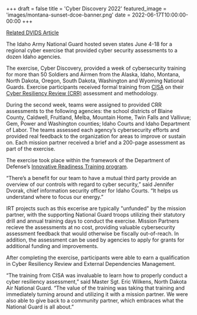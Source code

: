 +++
draft = false
title = 'Cyber Discovery 2022'
featured_image = 'images/montana-sunset-dcoe-banner.png'
date = 2022-06-17T10:00:00-00:00
+++


[Related DVIDS Article](https://www.dvidshub.net/news/423327/cyber-discovery-trains-national-guardsmen-gives-back-communities)

The Idaho Army National Guard hosted seven states June 4-18 for a regional cyber exercise that provided cyber security assessments to a dozen Idaho agencies.

The exercise, Cyber Discovery, provided a week of cybersecurity training for more than 50 Soldiers and Airmen from the Alaska, Idaho, Montana, North Dakota, Oregon, South Dakota, Washington and Wyoming National Guards. Exercise participants received formal training from [CISA](https://www.cisa.gov/) on their [Cyber Resiliency Review (CRR)](https://www.cisa.gov/resources-tools/services/cyber-resilience-review-crr) assessment and methodology.

During the second week, teams were assigned to provided CRR assessments to the following agencies: the school districts of Blaine County, Caldwell, Fruitland, Melba, Mountain Home, Twin Falls and Vallivue; Gem, Power and Washington counties; Idaho Courts and Idaho Department of Labor. The teams assessed each agency’s cybersecurity efforts and provided real feedback to the organization for areas to improve or sustain on. Each mission partner received a brief and a 200-page assessment as part of the exercise.

The exercise took place within the framework of the Department of Defense’s [Innovative Readiness Training program](https://irt.defense.gov/).

“There’s a benefit for our team to have a mutual third party provide an overview of our controls with regard to cyber security,” said Jennifer Dvorak, chief information security officer for Idaho Courts. “It helps us understand where to focus our energy.” 

IRT projects such as this excerise are typically "unfunded" by the mission partner, with the supporting National Guard troops utilizing their statutory drill and annual training days to conduct the exercise. Mission Partners recieve the assessments at no cost, providing valuable cybersecurity assessment feedback that would otherwise be fiscally out-of-reach. In addition, the assessment can be used by agencies to apply for grants for additional funding and improvements.

After completing the exercise, participants were able to earn a qualification in Cyber Resiliency Review and External Dependencies Management.

“The training from CISA was invaluable to learn how to properly conduct a cyber resiliency assessment,” said Master Sgt. Eric Wilkens, North Dakota Air National Guard. “The value of the training was taking that training and immediately turning around and utilizing it with a mission partner. We were also able to give back to a community partner, which embraces what the National Guard is all about.”
